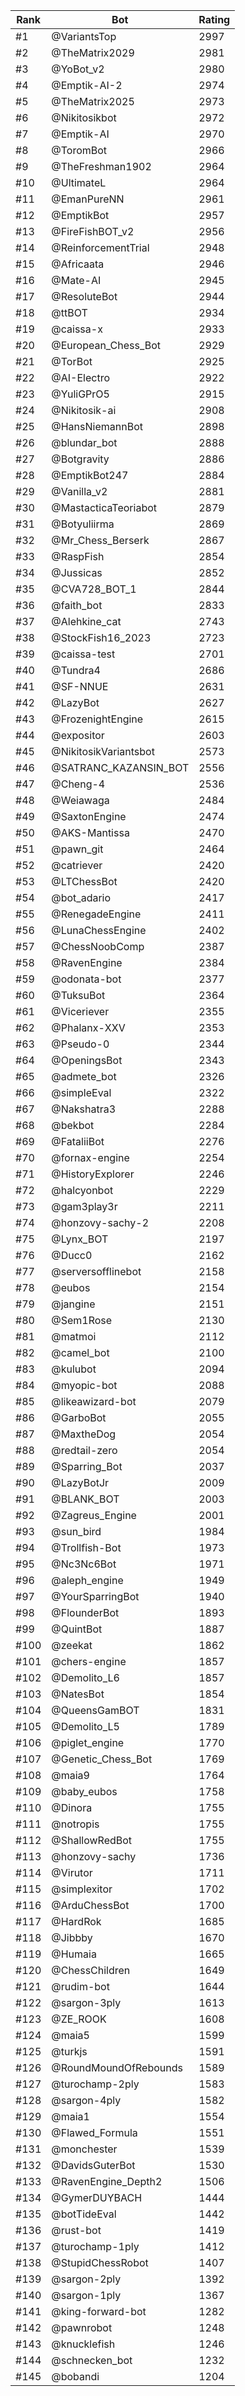 Rank|Bot|Rating
---|---|---
#1|@VariantsTop|2997
#2|@TheMatrix2029|2981
#3|@YoBot_v2|2980
#4|@Emptik-AI-2|2974
#5|@TheMatrix2025|2973
#6|@Nikitosikbot|2972
#7|@Emptik-AI|2970
#8|@ToromBot|2966
#9|@TheFreshman1902|2964
#10|@UltimateL|2964
#11|@EmanPureNN|2961
#12|@EmptikBot|2957
#13|@FireFishBOT_v2|2956
#14|@ReinforcementTrial|2948
#15|@Africaata|2946
#16|@Mate-AI|2945
#17|@ResoluteBot|2944
#18|@ttBOT|2934
#19|@caissa-x|2933
#20|@European_Chess_Bot|2929
#21|@TorBot|2925
#22|@AI-Electro|2922
#23|@YuliGPrO5|2915
#24|@Nikitosik-ai|2908
#25|@HansNiemannBot|2898
#26|@blundar_bot|2888
#27|@Botgravity|2886
#28|@EmptikBot247|2884
#29|@Vanilla_v2|2881
#30|@MastacticaTeoriabot|2879
#31|@Botyuliirma|2869
#32|@Mr_Chess_Berserk|2867
#33|@RaspFish|2854
#34|@Jussicas|2852
#35|@CVA728_BOT_1|2844
#36|@faith_bot|2833
#37|@Alehkine_cat|2743
#38|@StockFish16_2023|2723
#39|@caissa-test|2701
#40|@Tundra4|2686
#41|@SF-NNUE|2631
#42|@LazyBot|2627
#43|@FrozenightEngine|2615
#44|@expositor|2603
#45|@NikitosikVariantsbot|2573
#46|@SATRANC_KAZANSIN_BOT|2556
#47|@Cheng-4|2536
#48|@Weiawaga|2484
#49|@SaxtonEngine|2474
#50|@AKS-Mantissa|2470
#51|@pawn_git|2464
#52|@catriever|2420
#53|@LTChessBot|2420
#54|@bot_adario|2417
#55|@RenegadeEngine|2411
#56|@LunaChessEngine|2402
#57|@ChessNoobComp|2387
#58|@RavenEngine|2384
#59|@odonata-bot|2377
#60|@TuksuBot|2364
#61|@Viceriever|2355
#62|@Phalanx-XXV|2353
#63|@Pseudo-0|2344
#64|@OpeningsBot|2343
#65|@admete_bot|2326
#66|@simpleEval|2322
#67|@Nakshatra3|2288
#68|@bekbot|2284
#69|@FataliiBot|2276
#70|@fornax-engine|2254
#71|@HistoryExplorer|2246
#72|@halcyonbot|2229
#73|@gam3play3r|2211
#74|@honzovy-sachy-2|2208
#75|@Lynx_BOT|2197
#76|@Ducc0|2162
#77|@serversofflinebot|2158
#78|@eubos|2154
#79|@jangine|2151
#80|@Sem1Rose|2130
#81|@matmoi|2112
#82|@camel_bot|2100
#83|@kulubot|2094
#84|@myopic-bot|2088
#85|@likeawizard-bot|2079
#86|@GarboBot|2055
#87|@MaxtheDog|2054
#88|@redtail-zero|2054
#89|@Sparring_Bot|2037
#90|@LazyBotJr|2009
#91|@BLANK_BOT|2003
#92|@Zagreus_Engine|2001
#93|@sun_bird|1984
#94|@Trollfish-Bot|1973
#95|@Nc3Nc6Bot|1971
#96|@aleph_engine|1949
#97|@YourSparringBot|1940
#98|@FlounderBot|1893
#99|@QuintBot|1887
#100|@zeekat|1862
#101|@chers-engine|1857
#102|@Demolito_L6|1857
#103|@NatesBot|1854
#104|@QueensGamBOT|1831
#105|@Demolito_L5|1789
#106|@piglet_engine|1770
#107|@Genetic_Chess_Bot|1769
#108|@maia9|1764
#109|@baby_eubos|1758
#110|@Dinora|1755
#111|@notropis|1755
#112|@ShallowRedBot|1755
#113|@honzovy-sachy|1736
#114|@Virutor|1711
#115|@simplexitor|1702
#116|@ArduChessBot|1700
#117|@HardRok|1685
#118|@Jibbby|1670
#119|@Humaia|1665
#120|@ChessChildren|1649
#121|@rudim-bot|1644
#122|@sargon-3ply|1613
#123|@ZE_ROOK|1608
#124|@maia5|1599
#125|@turkjs|1591
#126|@RoundMoundOfRebounds|1589
#127|@turochamp-2ply|1583
#128|@sargon-4ply|1582
#129|@maia1|1554
#130|@Flawed_Formula|1551
#131|@monchester|1539
#132|@DavidsGuterBot|1530
#133|@RavenEngine_Depth2|1506
#134|@GymerDUYBACH|1444
#135|@botTideEval|1442
#136|@rust-bot|1419
#137|@turochamp-1ply|1412
#138|@StupidChessRobot|1407
#139|@sargon-2ply|1392
#140|@sargon-1ply|1367
#141|@king-forward-bot|1282
#142|@pawnrobot|1248
#143|@knucklefish|1246
#144|@schnecken_bot|1232
#145|@bobandi|1204
